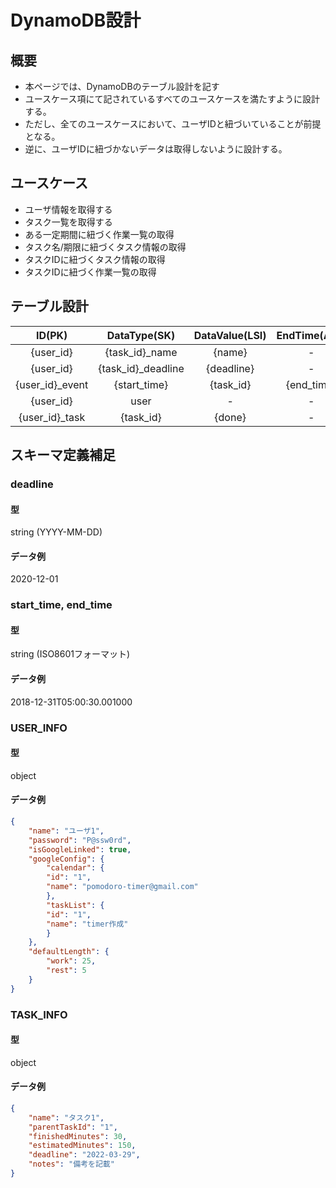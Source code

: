 # DynamoDB設計
## 概要
- 本ページでは、DynamoDBのテーブル設計を記す
- ユースケース項にて記されているすべてのユースケースを満たすように設計する。
- ただし、全てのユースケースにおいて、ユーザIDと紐づいていることが前提となる。
- 逆に、ユーザIDに紐づかないデータは取得しないように設計する。

## ユースケース
- ユーザ情報を取得する
- タスク一覧を取得する
- ある一定期間に紐づく作業一覧の取得
- タスク名/期限に紐づくタスク情報の取得
- タスクIDに紐づくタスク情報の取得
- タスクIDに紐づく作業一覧の取得

## テーブル設計
| ID(PK) | DataType(SK) | DataValue(LSI) | EndTime(Attr) | UserInfo | TaskInfo |
| :---: | :---: | :---: | :---: | :---: | :---: |
| {user_id} | {task_id}_name | {name} | - | - | - |
| {user_id} | {task_id}_deadline | {deadline} | - | - | - |
| {user_id}_event | {start_time} | {task_id} | {end_time} | - | - |
| {user_id} | user | - | - | {USER_INFO} | - |
| {user_id}_task | {task_id} | {done} | - | - | {TASK_INFO} |

## スキーマ定義補足
### deadline
#### 型
string (YYYY-MM-DD)
#### データ例
2020-12-01
### start_time, end_time
#### 型
string (ISO8601フォーマット)
#### データ例
2018-12-31T05:00:30.001000
### USER_INFO
#### 型
object
#### データ例
```json
{
    "name": "ユーザ1",
    "password": "P@ssw0rd",
    "isGoogleLinked": true,
    "googleConfig": {
        "calendar": {
        "id": "1",
        "name": "pomodoro-timer@gmail.com"
        },
        "taskList": {
        "id": "1",
        "name": "timer作成"
        }
    },
    "defaultLength": {
        "work": 25,
        "rest": 5
    }
}
```
### TASK_INFO
#### 型
object
#### データ例
```json
{
    "name": "タスク1",
    "parentTaskId": "1",
    "finishedMinutes": 30,
    "estimatedMinutes": 150,
    "deadline": "2022-03-29",
    "notes": "備考を記載"
}
```